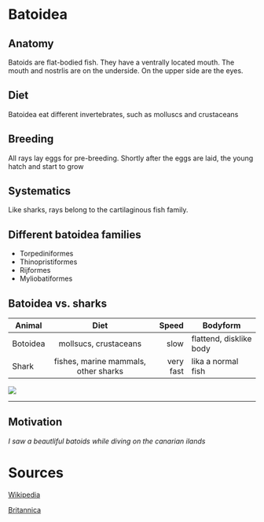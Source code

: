 # Batoidea

## Anatomy
Batoids are flat-bodied fish. They have a ventrally located mouth.
The mouth and nostrlis are on the underside. On the upper side are the eyes.

## Diet
Batoidea eat different invertebrates, such as molluscs and crustaceans

## Breeding
All rays lay eggs for pre-breeding. Shortly after the eggs are laid, the young hatch and start to grow

## Systematics
Like sharks, rays  belong to the cartilaginous fish family.

## Different batoidea families
* Torpediniformes
* Thinopristiformes
* Rijformes
* Myliobatiformes

## Batoidea vs. sharks


| Animal   |                 Diet                 |     Speed | Bodyform                |
|----------|:------------------------------------:|----------:|-------------------------|
| Botoidea |        mollsucs, crustaceans         |      slow | flattend, disklike body |
| Shark    | fishes, marine mammals, other sharks | very fast | lika a normal fish      |

![](https://cdn.britannica.com/27/121827-050-0E97F166/Fish-forms-bodies-rays-disks.jpg)

***


## Motivation
*I saw a beautliful batoids while diving on the canarian ilands*



# Sources

[Wikipedia](https://en.wikipedia.org/wiki/File:Atlantic_mobula_lisbon.jpg)

[Britannica](https://www.britannica.com/animal/ray-fish)
